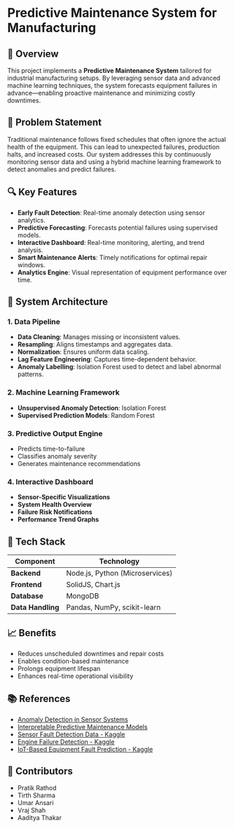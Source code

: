 # Predictive Maintenance System for Manufacturing

## 🚀 Overview

This project implements a **Predictive Maintenance System** tailored for industrial manufacturing setups. By leveraging sensor data and advanced machine learning techniques, the system forecasts equipment failures in advance—enabling proactive maintenance and minimizing costly downtimes.

## 📌 Problem Statement

Traditional maintenance follows fixed schedules that often ignore the actual health of the equipment. This can lead to unexpected failures, production halts, and increased costs. Our system addresses this by continuously monitoring sensor data and using a hybrid machine learning framework to detect anomalies and predict failures.

## 🔍 Key Features

- **Early Fault Detection**: Real-time anomaly detection using sensor analytics.
- **Predictive Forecasting**: Forecasts potential failures using supervised models.
- **Interactive Dashboard**: Real-time monitoring, alerting, and trend analysis.
- **Smart Maintenance Alerts**: Timely notifications for optimal repair windows.
- **Analytics Engine**: Visual representation of equipment performance over time.

## 🧠 System Architecture

### 1. Data Pipeline
- **Data Cleaning**: Manages missing or inconsistent values.
- **Resampling**: Aligns timestamps and aggregates data.
- **Normalization**: Ensures uniform data scaling.
- **Lag Feature Engineering**: Captures time-dependent behavior.
- **Anomaly Labelling**: Isolation Forest used to detect and label abnormal patterns.

### 2. Machine Learning Framework
- **Unsupervised Anomaly Detection**: Isolation Forest
- **Supervised Prediction Models**: Random Forest

### 3. Predictive Output Engine
- Predicts time-to-failure
- Classifies anomaly severity
- Generates maintenance recommendations

### 4. Interactive Dashboard
- **Sensor-Specific Visualizations**
- **System Health Overview**
- **Failure Risk Notifications**
- **Performance Trend Graphs**

## 🧰 Tech Stack

| Component         | Technology         |
|------------------|--------------------|
| **Backend**       | Node.js, Python (Microservices) |
| **Frontend**      | SolidJS, Chart.js  |
| **Database**      | MongoDB            |
| **Data Handling** | Pandas, NumPy, scikit-learn |

## 📈 Benefits

- Reduces unscheduled downtimes and repair costs
- Enables condition-based maintenance
- Prolongs equipment lifespan
- Enhances real-time operational visibility

## 📚 References

- [Anomaly Detection in Sensor Systems](https://www.sciencedirect.com/science/article/pii/S1570826824000076)
- [Interpretable Predictive Maintenance Models](https://www.sciencedirect.com/science/article/pii/S2215016125000299)
- [Sensor Fault Detection Data - Kaggle](https://www.kaggle.com/datasets/arashnic/sensor-fault-detection-data/code)
- [Engine Failure Detection - Kaggle](https://www.kaggle.com/datasets/ziya07/engine-failure-detection-dataset)
- [IoT-Based Equipment Fault Prediction - Kaggle](https://www.kaggle.com/datasets/programmer3/iot-based-equipment-fault-prediction-dataset)

## 👥 Contributors

- Pratik Rathod
- Tirth Sharma
- Umar Ansari
- Vraj Shah
- Aaditya Thakar
